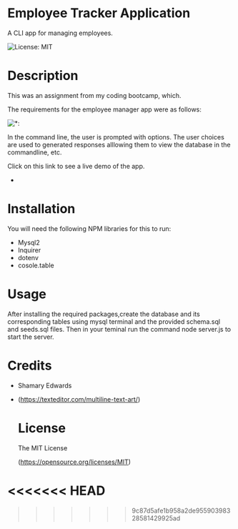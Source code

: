 # Employee Tracker Application

A CLI app for managing employees.

 ![License: MIT](https://img.shields.io/badge/License-MIT-yellow.svg)



# Description

This was an assignment from my coding bootcamp, which.

The requirements for the employee manager app were as follows:

![*:]()

In the command line, the user is prompted with options.
The user choices are used to generated responses alllowing them to view the database in the commandline, etc.

Click on this link to see a live demo of the app.

* <link>

# Installation
You will need the following NPM libraries for this to run:


* Mysql2
* Inquirer
* dotenv
* cosole.table


# Usage

After installing the required packages,create the database and its corresponding tables using mysql terminal and the provided schema.sql and seeds.sql files. Then in your teminal run the command node server.js to start the server.


  # Credits
  
*  Shamary Edwards

* (https://texteditor.com/multiline-text-art/)



   # License 
  The MIT License
   
  (https://opensource.org/licenses/MIT)
  









<<<<<<< HEAD
=======

>>>>>>> 9c87d5afe1b958a2de95590398328581429925ad

